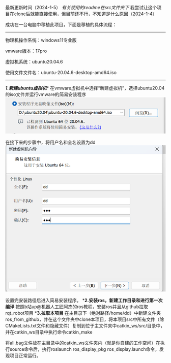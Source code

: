 最新更新时间（2024-1-5）
*有关使用的readme在src文件夹下*
我尝试让这个项目在clone后就能直接使用，但目前还不行，不知道是什么原因（2024-1-4）

成功在一台电脑中移植此项目，下面是移植的具体流程：
*************************
物理机操作系统：windows11专业版

vmware版本：17pro

虚拟机系统：ubuntu20.04.6

使用文件文件名：ubuntu-20.04.6-desktop-amd64.iso
*************************
*******1.新建ubuntu虚拟机********
在vmware虚拟机中选择“新建虚拟机”，选择ubuntu20.04的iso文件并运行vmware的简易安装程序
![Alt text](image.png)

在接下来的步骤中，将用户名和全名设置为dd
![Alt text](image-1.png)

设置完安装路径后进入简易安装程序。
***2.安装ros，新建工作目录和进行第一次编译**
按照b站up@机器人工匠阿杰的ros教程，安装ros并且从github拉取rqt_robot项目
***3.拉取本项目**
在主目录下（绝对路径/home/dd）中新建文件夹ros_from_github，并在这个文件夹中clone本项目，将本项目src中所有文件（除CMakeLists.txt文件和隐藏文件）复制到位于主文件夹中catkin_ws/src/目录中，并在catkin_ws目录中执行命令catkin_make

将all.bag文件放在主目录中的catkin_ws文件夹内（就是你自建的工作空间）在执行source命令后，执行roslaunch ros_display_pkg ros_display.launch命令，发现项目正常运行。



